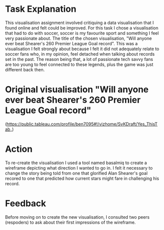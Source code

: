 # Task Explanation
This visualisation assignment involved critiquing a data visualisation that I found online and felt could be improved. For this task I chose a visualisation that had to do with soccer, soccer is my favourite sport and something I feel very passionate about. The title of the chosen visualisation, "Will anyone ever beat Shearer's 260 Premier League Goal record". This was a visualisation I felt strongly about because I felt it did not adequately relate to soccer fans who, in my opinion, feel detached when talking about records set in the past. The reason being that, a lot of passionate tech savvy fans are too young to feel connected to these legends, plus the game was just different back then.

# Original visualisation "Will anyone ever beat Shearer's 260 Premier League Goal record"
(https://public.tableau.com/profile/ben7095#!/vizhome/SvKDraft/Yes_ThisTab_)

# Action
To re-create the visualisation I used a tool named basalmiq to create a wireframe depicting what direction I wanted to go in. I felt it necessary to change the story being told from one that glorified Alan Shearer's goal recored to one that predicted how current stars might fare in challenging his record.

[](/Mockupa.jpeg)

# Feedback
Before moving on to create the new visualisation, I consulted two peers (respoders) to ask about their first impressions of the wireframe.

[](/Mockupb.jpeg)

